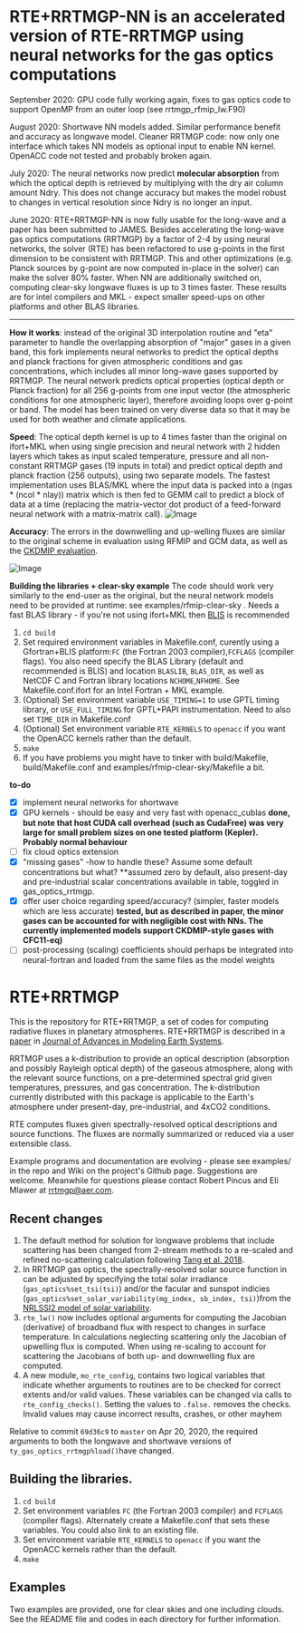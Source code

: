 # RTE+RRTMGP-NN is an accelerated version of RTE-RRTMGP using neural networks for the gas optics computations 
September 2020: GPU code fully working again, fixes to gas optics code to support OpenMP from an outer loop (see rrtmgp_rfmip_lw.F90)

August 2020: Shortwave NN models added. Similar performance benefit and accuracy as longwave model. Cleaner RRTMGP code: now only one interface which takes NN models as optional input to enable NN kernel. OpenACC code not tested and probably broken again.

July 2020: The neural networks now predict **molecular absorption** from which the optical depth is retrieved by multiplying with the dry air column amount Ndry. This does not change accuracy but makes the model robust to changes in vertical resolution since Ndry is no longer an input.

June 2020: RTE+RRTMGP-NN is now fully usable for the long-wave and a paper has been submitted to JAMES. Besides accelerating the long-wave gas optics computations (RRTMGP) by a factor of 2-4 by using neural networks, the solver (RTE) has been refactored to use g-points in the first dimension to be consistent with RRTMGP. This and other optimizations (e.g. Planck sources by g-point are now computed in-place in the solver) can make the solver 80% faster. When NN are additionally switched on, computing clear-sky longwave fluxes is up to 3 times faster. These results are for intel compilers and MKL - expect smaller speed-ups on other platforms and other BLAS libraries. 

------------

**How it works**: instead of the original 3D interpolation routine and "eta" parameter to handle the overlapping absorption of "major" gases in a given band, this fork implements neural networks to predict the optical depths and planck fractions for given atmospheric conditions and gas concentrations, which includes all minor long-wave gases supported by RRTMGP. The neural network predicts optical properties (optical depth or Planck fraction) for all 256 g-points from one input vector (the atmospheric conditions for one atmospheric layer), therefore avoiding loops over g-point or band. The model has been trained on very diverse data so that it may be used for both weather and climate applications. 

**Speed**: The optical depth kernel is up to 4 times faster than the original on ifort+MKL when using single precision and neural network with 2 hidden layers which takes as input scaled temperature, pressure and all non-constant RRTMGP gases (19 inputs in total) and predict optical depth and planck fraction (256 outputs), using two separate models. The fastest implementation uses BLAS/MKL where the input data is packed into a (ngas * (ncol * nlay)) matrix which is then fed to GEMM call to predict a block of data at a time (replacing the matrix-vector dot product of a feed-forward neural network with a matrix-matrix call).
![Image](https://github.com/peterukk/rte-rrtmgp-nn/figure_timings.png)

**Accuracy**: The errors in the downwelling and up-welling fluxes are similar to the original scheme in evaluation using RFMIP and GCM data, as well as the [CKDMIP evaluation](https://confluence.ecmwf.int/display/CKDMIP/CKDMIP%3A+Correlated+K-Distribution+Model+Intercomparison+Project+Home). 

![Image](https://github.com/peterukk/rte-rrtmgp-nn/figure_heatingrates.png)

**Building the libraries + clear-sky example** 
The code should work very similarly to the end-user as the original, but the neural network models need to be provided at runtime: see examples/rfmip-clear-sky . Needs a fast BLAS library - if you're not using ifort+MKL then [BLIS](https://github.com/flame/blis) is recommended

1. `cd build`
2. Set required environment variables in Makefile.conf, curently using a Gfortran+BLIS platform:`FC` (the Fortran 2003 compiler),`FCFLAGS` (compiler flags). You also need specify the BLAS Library (default and recommended is BLIS) and location `BLASLIB`, `BLAS_DIR`, as well as NetCDF C and Fortran library locations  `NCHOME`,`NFHOME`. See Makefile.conf.ifort for an Intel Fortran + MKL example.
3. (Optional) Set environment variable  `USE_TIMING=1` to use GPTL timing library, or  `USE_FULL_TIMING` for GPTL+PAPI instrumentation. Need to also set `TIME_DIR` in Makefile.conf
4. (Optional) Set environment variable `RTE_KERNELS` to `openacc` if you want the OpenACC kernels rather than the default.
5. `make`
6. If you have problems you might have to tinker with build/Makefile, build/Makefile.conf and examples/rfmip-clear-sky/Makefile a bit.


**to-do**

- [x] implement neural networks for shortwave
- [x] GPU kernels - should be easy and very fast with openacc_cublas **done, but note that host CUDA call overhead (such as CudaFree) was very large for small problem sizes on one tested platform (Kepler). Probably normal behaviour**
- [ ] fix cloud optics extension
- [x] "missing gases" -how to handle these? Assume some default concentrations but what? **assumed zero by default, also present-day and pre-industrial scalar concentrations available in table, toggled in gas_optics_rrtmgp. 
- [x] offer user choice regarding speed/accuracy? (simpler, faster models which are less accurate) **tested, but as described in paper, the minor gases can be accounted for with negligible cost with NNs. The currently implemented models support CKDMIP-style gases with CFC11-eq)**
- [ ] post-processing (scaling) coefficients should perhaps be integrated into neural-fortran and loaded from the same files as the model weights

# RTE+RRTMGP

This is the repository for RTE+RRTMGP, a set of codes for computing radiative fluxes in planetary atmospheres. RTE+RRTMGP is described in a [paper](https://doi.org/10.1029/2019MS001621) in [Journal of Advances in Modeling Earth Systems](http://james.agu.org).

RRTMGP uses a k-distribution to provide an optical description (absorption and possibly Rayleigh optical depth) of the gaseous atmosphere, along with the relevant source functions, on a pre-determined spectral grid given temperatures, pressures, and gas concentration. The k-distribution currently distributed with this package is applicable to the Earth's atmosphere under present-day, pre-industrial, and 4xCO2 conditions.

RTE computes fluxes given spectrally-resolved optical descriptions and source functions. The fluxes are normally summarized or reduced via a user extensible class.

Example programs and documentation are evolving - please see examples/ in the repo and Wiki on the project's Github page. Suggestions are welcome. Meanwhile for questions please contact Robert Pincus and Eli Mlawer at rrtmgp@aer.com.

## Recent changes

1. The default method for solution for longwave problems that include scattering has been changed from 2-stream methods to a re-scaled and refined no-scattering calculation following [Tang et al. 2018](https://doi.org/10.1175/JAS-D-18-0014.1).
2. In RRTMGP gas optics, the spectrally-resolved solar source function in can be adjusted by specifying the total solar irradiance (`gas_optics%set_tsi(tsi)`) and/or the facular and sunspot indicies (`gas_optics%set_solar_variability(mg_index, sb_index, tsi)`)from the [NRLSSI2 model of solar variability](http://doi.org/10.1175/BAMS-D-14-00265.1).  
3. `rte_lw()` now includes optional arguments for computing the Jacobian (derivative) of broadband flux with respect to changes in surface temperature. In calculations neglecting scattering only the Jacobian of upwelling flux is computed. When using re-scaling to account for scattering the Jacobians of both up- and downwelling flux are computed.
4. A new module, `mo_rte_config`, contains two logical variables that indicate whether arguments to routines are to be checked for correct extents and/or valid values. These variables can be changed via calls to `rte_config_checks()`. Setting the values to `.false.` removes the checks. Invalid values may cause incorrect results, crashes, or other mayhem

Relative to commit `69d36c9` to `master` on Apr 20, 2020, the required arguments to both the longwave and shortwave versions of `ty_gas_optics_rrtmgp%load()`have changed.


## Building the libraries.

1. `cd build`
2. Set environment variables `FC` (the Fortran 2003 compiler) and `FCFLAGS` (compiler flags). Alternately create a Makefile.conf that sets these variables. You could also link to an existing file.
3. Set environment variable `RTE_KERNELS` to `openacc` if you want the OpenACC kernels rather than the default.
4. `make`

## Examples

Two examples are provided, one for clear skies and one including clouds. See the README file and codes in each directory for further information.
